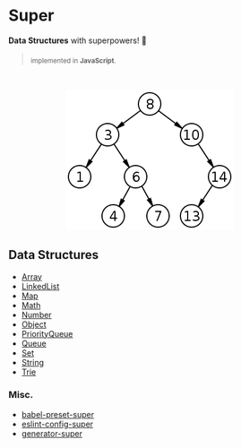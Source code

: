 # Super

**Data Structures** with superpowers! 💪
> <sub>implemented in **JavaScript**.</sub>

<br>
<p align="center"><img src="/hero.png" /></div>
<br>

## Data Structures

* [Array](https://github.com/clarketm/super/tree/master/packages/Array#readme)
* [LinkedList](https://github.com/clarketm/super/tree/master/packages/LinkedList#readme)
* [Map](https://github.com/clarketm/super/tree/master/packages/Map#readme)
* [Math](https://github.com/clarketm/super/tree/master/packages/Math#readme)
* [Number](https://github.com/clarketm/super/tree/master/packages/Number#readme)
* [Object](https://github.com/clarketm/super/tree/master/packages/Object#readme)
* [PriorityQueue](https://github.com/clarketm/super/tree/master/packages/PriorityQueue#readme)
* [Queue](https://github.com/clarketm/super/tree/master/packages/Queue#readme)
* [Set](https://github.com/clarketm/super/tree/master/packages/Set#readme)
* [String](https://github.com/clarketm/super/tree/master/packages/String#readme)
* [Trie](https://github.com/clarketm/super/tree/master/packages/Trie#readme)

### Misc.

* [babel-preset-super](https://github.com/clarketm/super/tree/master/packages/babel-preset-super#readme)
* [eslint-config-super](https://github.com/clarketm/super/tree/master/packages/eslint-config-super#readme)
* [generator-super](https://github.com/clarketm/super/tree/master/packages/generator-super#readme)

<!-- #### External Resources -->

<!-- * [Book: Data structures](https://en.wikipedia.org/wiki/Book:Data_structures) -->
